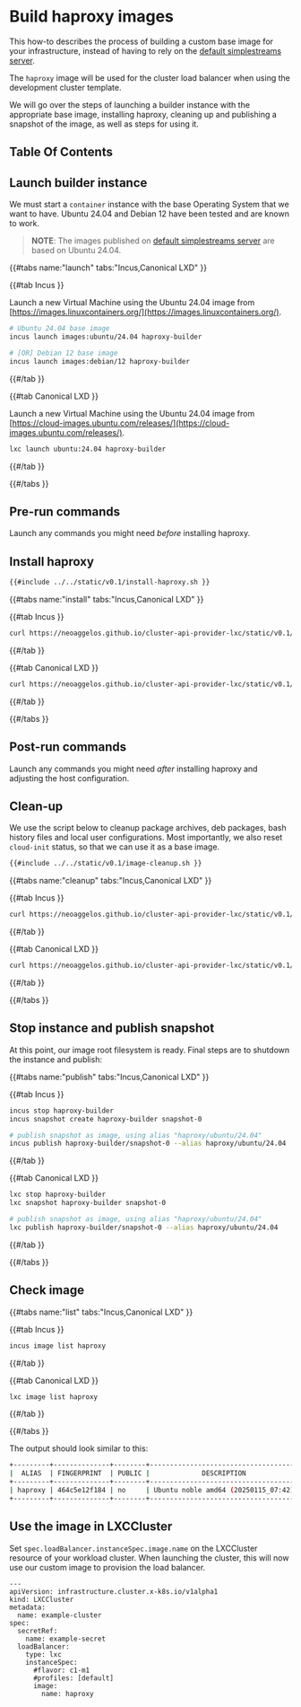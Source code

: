 # Build haproxy images

This how-to describes the process of building a custom base image for your infrastructure, instead of having to rely on the [default simplestreams server](../../reference/default-simplestreams-server.md).

The `haproxy` image will be used for the cluster load balancer when using the development cluster template.

We will go over the steps of launching a builder instance with the appropriate base image, installing haproxy, cleaning up and publishing a snapshot of the image, as well as steps for using it.

## Table Of Contents

<!-- toc -->

## Launch builder instance

We must start a `container` instance with the base Operating System that we want to have. Ubuntu 24.04 and Debian 12 have been tested and are known to work.

> **NOTE**: The images published on [default simplestreams server](../../reference/default-simplestreams-server.md) are based on Ubuntu 24.04.

{{#tabs name:"launch" tabs:"Incus,Canonical LXD" }}

{{#tab Incus }}

Launch a new Virtual Machine using the Ubuntu 24.04 image from [https://images.linuxcontainers.org/](https://images.linuxcontainers.org/).

```bash
# Ubuntu 24.04 base image
incus launch images:ubuntu/24.04 haproxy-builder

# [OR] Debian 12 base image
incus launch images:debian/12 haproxy-builder
```

{{#/tab }}

{{#tab Canonical LXD }}

Launch a new Virtual Machine using the Ubuntu 24.04 image from [https://cloud-images.ubuntu.com/releases/](https://cloud-images.ubuntu.com/releases/).

```bash
lxc launch ubuntu:24.04 haproxy-builder
```

{{#/tab }}

{{#/tabs }}

## Pre-run commands

Launch any commands you might need _before_ installing haproxy.

## Install haproxy

```bash
{{#include ../../static/v0.1/install-haproxy.sh }}
```

{{#tabs name:"install" tabs:"Incus,Canonical LXD" }}

{{#tab Incus }}

```bash
curl https://neoaggelos.github.io/cluster-api-provider-lxc/static/v0.1/install-haproxy.sh | incus exec haproxy-builder -- bash
```

{{#/tab }}

{{#tab Canonical LXD }}

```bash
curl https://neoaggelos.github.io/cluster-api-provider-lxc/static/v0.1/install-haproxy.sh | lxc exec haproxy-builder -- bash
```

{{#/tab }}

{{#/tabs }}

## Post-run commands

Launch any commands you might need _after_ installing haproxy and adjusting the host configuration.

## Clean-up

We use the script below to cleanup package archives, deb packages, bash history files and local user configurations. Most importantly, we also reset `cloud-init` status, so that we can use it as a base image.

```bash
{{#include ../../static/v0.1/image-cleanup.sh }}
```

{{#tabs name:"cleanup" tabs:"Incus,Canonical LXD" }}

{{#tab Incus }}

```bash
curl https://neoaggelos.github.io/cluster-api-provider-lxc/static/v0.1/image-cleanup.sh | lxc exec haproxy-builder -- bash
```

{{#/tab }}

{{#tab Canonical LXD }}

```bash
curl https://neoaggelos.github.io/cluster-api-provider-lxc/static/v0.1/image-cleanup.sh | lxc exec haproxy-builder -- bash
```

{{#/tab }}

{{#/tabs }}

## Stop instance and publish snapshot

At this point, our image root filesystem is ready. Final steps are to shutdown the instance and publish:

{{#tabs name:"publish" tabs:"Incus,Canonical LXD" }}

{{#tab Incus }}

```bash
incus stop haproxy-builder
incus snapshot create haproxy-builder snapshot-0

# publish snapshot as image, using alias "haproxy/ubuntu/24.04"
incus publish haproxy-builder/snapshot-0 --alias haproxy/ubuntu/24.04
```

{{#/tab }}

{{#tab Canonical LXD }}

```bash
lxc stop haproxy-builder
lxc snapshot haproxy-builder snapshot-0

# publish snapshot as image, using alias "haproxy/ubuntu/24.04"
lxc publish haproxy-builder/snapshot-0 --alias haproxy/ubuntu/24.04
```

{{#/tab }}

{{#/tabs }}

## Check image

{{#tabs name:"list" tabs:"Incus,Canonical LXD" }}

{{#tab Incus }}

```bash
incus image list haproxy
```

{{#/tab }}

{{#tab Canonical LXD }}

```bash
lxc image list haproxy
```

{{#/tab }}

{{#/tabs }}

The output should look similar to this:

```bash
+---------+--------------+--------+-------------------------------------+--------------+-----------+-----------+----------------------+
|  ALIAS  | FINGERPRINT  | PUBLIC |             DESCRIPTION             | ARCHITECTURE |   TYPE    |   SIZE    |     UPLOAD DATE      |
+---------+--------------+--------+-------------------------------------+--------------+-----------+-----------+----------------------+
| haproxy | 464c5e12f184 | no     | Ubuntu noble amd64 (20250115_07:42) | x86_64       | CONTAINER | 133.90MiB | 2025/01/15 23:19 EET |
+---------+--------------+--------+-------------------------------------+--------------+-----------+-----------+----------------------+
```

## Use the image in LXCCluster

Set `spec.loadBalancer.instanceSpec.image.name` on the LXCCluster resource of your workload cluster. When launching the cluster, this will now use our custom image to provision the load balancer.

```yaml,hidelines=#
---
apiVersion: infrastructure.cluster.x-k8s.io/v1alpha1
kind: LXCCluster
metadata:
  name: example-cluster
spec:
  secretRef:
    name: example-secret
  loadBalancer:
    type: lxc
    instanceSpec:
      #flavor: c1-m1
      #profiles: [default]
      image:
        name: haproxy
```
